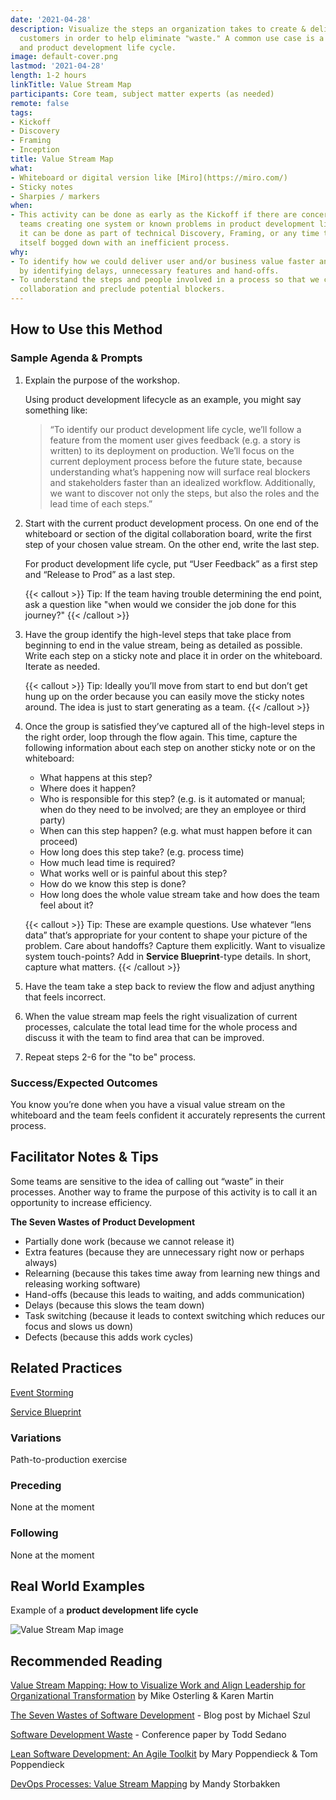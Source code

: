 ```yaml
---
date: '2021-04-28'
description: Visualize the steps an organization takes to create & deliver value to
  customers in order to help eliminate "waste." A common use case is a path to production
  and product development life cycle.
image: default-cover.png
lastmod: '2021-04-28'
length: 1-2 hours
linkTitle: Value Stream Map
participants: Core team, subject matter experts (as needed)
remote: false
tags:
- Kickoff
- Discovery
- Framing
- Inception
title: Value Stream Map
what:
- Whiteboard or digital version like [Miro](https://miro.com/)
- Sticky notes
- Sharpies / markers
when:
- This activity can be done as early as the Kickoff if there are concerns about many
  teams creating one system or known problems in product development life cycle. Otherwise,
  it can be done as part of technical Discovery, Framing, or any time the team finds
  itself bogged down with an inefficient process.
why:
- To identify how we could deliver user and/or business value faster and/or more often
  by identifying delays, unnecessary features and hand-offs.
- To understand the steps and people involved in a process so that we can improve
  collaboration and preclude potential blockers.
---
```


## How to Use this Method

### Sample Agenda & Prompts
1. Explain the purpose of the workshop.
   
   Using product development lifecycle as an example, you might say something like:
   
   > “To identify our product development life cycle, we’ll follow a feature from the moment user gives feedback (e.g. a story is written) to its deployment on production. We’ll focus on the current deployment process before the future state, because understanding what’s happening now will surface real blockers and stakeholders faster than an idealized workflow. Additionally, we want to discover not only the steps, but also the roles and the lead time of each steps.”

1. Start with the current product development process. On one end of the whiteboard or section of the digital collaboration board, write the first step of your chosen value stream. On the other end, write the last step.
   
   For product development life cycle, put “User Feedback” as a first step and “Release to Prod” as a last step.
 
   {{< callout >}}
   Tip: If the team having trouble determining the end point, ask a question like "when would we consider the job done for this journey?" 
   {{< /callout >}}

1. Have the group identify the high-level steps that take place from beginning to end in the value stream, being as detailed as possible. Write each step on a sticky note and place it in order on the whiteboard. Iterate as needed.

   {{< callout >}}
   Tip: Ideally you’ll move from start to end but don’t get hung up on the order because you can easily move the sticky notes around. The idea is just to start generating as a team. 
   {{< /callout >}}
   
1. Once the group is satisfied they’ve captured all of the high-level steps in the right order, loop through the flow again. This time, capture the following information about each step on another sticky note or on the whiteboard:
   
   - What happens at this step?
   - Where does it happen?
   - Who is responsible for this step? (e.g. is it automated or manual; when do they need to be involved; are they an employee or third party)
   - When can this step happen? (e.g. what must happen before it can proceed)
   - How long does this step take? (e.g. process time)
   - How much lead time is required?
   - What works well or is painful about this step?
   - How do we know this step is done?
   - How long does the whole value stream take and how does the team feel about it?

   {{< callout >}}
   Tip: These are example questions. Use whatever “lens data” that’s appropriate for your content to shape your picture of the problem. Care about handoffs? Capture them explicitly. Want to visualize system touch-points? Add in **Service Blueprint**-type details. In short, capture what matters.
   {{< /callout >}}

1. Have the team take a step back to review the flow and adjust anything that feels incorrect. 

1. When the value stream map feels the right visualization of current processes, calculate the total lead time for the whole process and discuss it with the team to find area that can be improved.

1. Repeat steps 2-6 for the "to be" process.

### Success/Expected Outcomes
You know you’re done when you have a visual value stream on the whiteboard and the team feels confident it accurately represents the current process. 

## Facilitator Notes & Tips
Some teams are sensitive to the idea of calling out “waste” in their processes. Another way to frame the purpose of this activity is to call it an opportunity to increase efficiency.

**The Seven Wastes of Product Development**
- Partially done work (because we cannot release it)
- Extra features (because they are unnecessary right now or perhaps always)
- Relearning (because this takes time away from learning new things and releasing working software)
- Hand-offs (because this leads to waiting, and adds communication)
- Delays (because this slows the team down)
- Task switching (because it leads to context switching which reduces our focus and slows us down)
- Defects (because this adds work cycles)

## Related Practices
[Event Storming](/practices/event-storming)

[Service Blueprint](/practices/service-blueprint)

### Variations
Path-to-production exercise

### Preceding
None at the moment
 
### Following
None at the moment

## Real World Examples
Example of a **product development life cycle**

![Value Stream Map image](/images/practices/value-stream-map/value-stream-map-3.jpg)

## Recommended Reading
[Value Stream Mapping: How to Visualize Work and Align Leadership for Organizational Transformation](https://www.oreilly.com/library/view/value-stream-mapping/9780071828918/) by Mike Osterling & Karen Martin

[The Seven Wastes of Software Development](https://codepunk.io/the-seven-wastes-of-software-development/) - Blog post by Michael Szul

[Software Development Waste](https://www.researchgate.net/publication/313360479_Software_Development_Waste) - Conference paper by Todd Sedano

[Lean Software Development: An Agile Toolkit](https://www.amazon.com/Lean-Software-Development-Agile-Toolkit/dp/0321150783) by Mary Poppendieck & Tom Poppendieck

[DevOps Processes: Value Stream Mapping](https://cloud.vmware.com/community/2020/12/02/devops-processes-value-stream-mapping/) by Mandy Storbakken